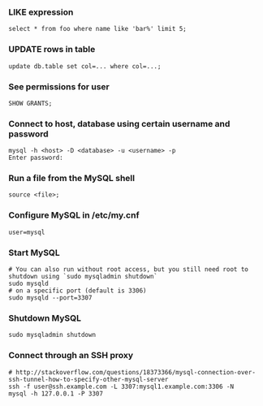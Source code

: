 ### LIKE expression
```
select * from foo where name like 'bar%' limit 5;
```

### UPDATE rows in table
```
update db.table set col=... where col=...;
```

### See permissions for user
```
SHOW GRANTS;
```

### Connect to host, database using certain username and password
```
mysql -h <host> -D <database> -u <username> -p
Enter password:
```

### Run a file from the MySQL shell
```
source <file>;
```

### Configure MySQL in /etc/my.cnf
```
user=mysql
```

### Start MySQL
```
# You can also run without root access, but you still need root to shutdown using `sudo mysqladmin shutdown`
sudo mysqld
# on a specific port (default is 3306)
sudo mysqld --port=3307
```

### Shutdown MySQL
```
sudo mysqladmin shutdown
```

### Connect through an SSH proxy
```
# http://stackoverflow.com/questions/18373366/mysql-connection-over-ssh-tunnel-how-to-specify-other-mysql-server
ssh -f user@ssh.example.com -L 3307:mysql1.example.com:3306 -N
mysql -h 127.0.0.1 -P 3307
```